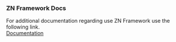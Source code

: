 ﻿<h3>ZN Framework Docs</h3>

For additional documentation regarding use ZN Framework use the following link.<br>
<a href='http://www.znframework.com/documentation'>Documentation</a>
